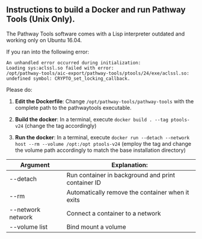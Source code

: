 Instructions to build a Docker and run Pathway Tools (Unix Only).
-----------------------------------------------------------------

The Pathway Tools software comes with a Lisp interpreter outdated and working only on Ubuntu 16.04.

If you ran into the following error:

```
An unhandled error occurred during initialization:
Loading sys:aclssl.so failed with error:
/opt/pathway-tools/aic-export/pathway-tools/ptools/24/exe/aclssl.so: undefined symbol: CRYPTO_set_locking_callback.
```

Please do:

1. **Edit the Dockerfile**: Change `/opt/pathway-tools/pathway-tools` with the complete path to the pathwaytools executable.

2. **Build the docker**: In a terminal, execute `docker build . --tag ptools-v24` (change the tag accordingly)

3. **Run the docker**: In a terminal, execute `docker run --detach --network host --rm --volume /opt:/opt ptools-v24`
   (employ the tag and change the volume path accordingly to match the base installation directory)

Argument          | Explanation:
------------------|--------------------------------------------------------
--detach          | Run container in background and print container ID
--rm              | Automatically remove the container when it exits
--network network | Connect a container to a network
--volume list     | Bind mount a volume

